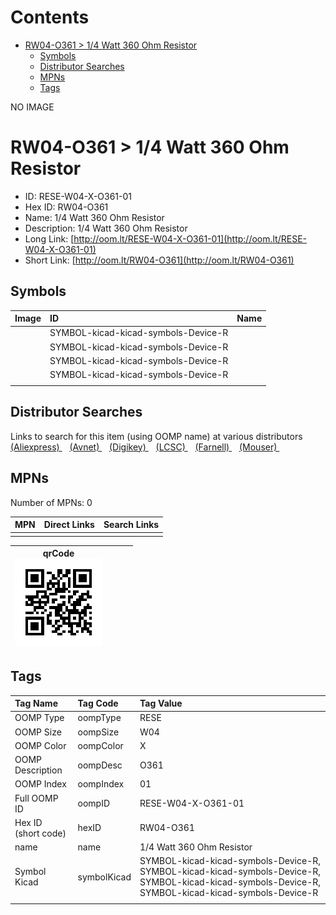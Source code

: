 



Contents
========

* [RW04-O361 > 1/4 Watt 360 Ohm Resistor](#rw04-o361--14-watt-360-ohm-resistor)
	* [Symbols](#symbols)
	* [Distributor Searches](#distributor-searches)
	* [MPNs](#mpns)
	* [Tags](#tags)
  
NO IMAGE  
# RW04-O361 > 1/4 Watt 360 Ohm Resistor

- ID: RESE-W04-X-O361-01
- Hex ID: RW04-O361
- Name: 1/4 Watt 360 Ohm Resistor
- Description: 1/4 Watt 360 Ohm Resistor
- Long Link: [http://oom.lt/RESE-W04-X-O361-01](http://oom.lt/RESE-W04-X-O361-01)
- Short Link: [http://oom.lt/RW04-O361](http://oom.lt/RW04-O361)

## Symbols
  

|Image|ID|Name|
| :--- | :--- | :--- |
|![]()|SYMBOL-kicad-kicad-symbols-Device-R||
|![]()|SYMBOL-kicad-kicad-symbols-Device-R||
|![]()|SYMBOL-kicad-kicad-symbols-Device-R||
|![]()|SYMBOL-kicad-kicad-symbols-Device-R||
||||

## Distributor Searches
  
Links to search for this item (using OOMP name) at various distributors  
[(Aliexpress) ](https://www.aliexpress.com/wholesale?SearchText=11171/4+Watt+360+Ohm+Resistor)&nbsp;&nbsp;&nbsp;[(Avnet) ](https://www.avnet.com/shop/us/search/1/4+Watt+360+Ohm+Resistor)&nbsp;&nbsp;&nbsp;[(Digikey) ](https://www.digikey.co.uk/en/products/result?s=1/4+Watt+360+Ohm+Resistor)&nbsp;&nbsp;&nbsp;[(LCSC) ](https://www.lcsc.com/search?q=1/4+Watt+360+Ohm+Resistor)&nbsp;&nbsp;&nbsp;[(Farnell) ](https://uk.farnell.com/search?st=1/4+Watt+360+Ohm+Resistor)&nbsp;&nbsp;&nbsp;[(Mouser) ](https://www.mouser.com/c/?q=1/4+Watt+360+Ohm+Resistor)&nbsp;&nbsp;&nbsp;
## MPNs
  
Number of MPNs: 0  

|MPN|Direct Links|Search Links|
| :--- | :--- | :--- |
||||
  

|qrCode<br>[![](https://raw.githubusercontent.com/oomlout/oomlout_OOMP_parts_V2/main/RESE/W04/X/O361/01/qrCode_140.png)](https://github.com/oomlout/oomlout_OOMP_parts_V2/tree/main/RESE/W04/X/O361/01/qrCode.png)||||
| :---: | :---: | :---: | :---: |

## Tags
  

|Tag Name|Tag Code|Tag Value|
| :--- | :--- | :--- |
|OOMP Type|oompType|RESE|
|OOMP Size|oompSize|W04|
|OOMP Color|oompColor|X|
|OOMP Description|oompDesc|O361|
|OOMP Index|oompIndex|01|
|Full OOMP ID|oompID|RESE-W04-X-O361-01|
|Hex ID (short code)|hexID|RW04-O361|
|name|name|1/4 Watt 360 Ohm Resistor|
|Symbol Kicad|symbolKicad|SYMBOL-kicad-kicad-symbols-Device-R, SYMBOL-kicad-kicad-symbols-Device-R, SYMBOL-kicad-kicad-symbols-Device-R, SYMBOL-kicad-kicad-symbols-Device-R|
||||
